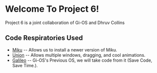 # Welcome To Project 6!
Project 6 is a joint collaboration of Gi-OS and Dhruv Collins
## Code Respiratories Used
* [Miku](http://codepen.io/gi-os/pen/xZdxRV)
-- Allows us to install a newer version of Miku.
* [Union](http://codepen.io/gi-os/pen/eJpqWJ)
-- Allows multiple windows, dragging, and cool animations.
* [Galileo](http://codepen.io/gi-os/pen/MKwyNL)
-- Gi-OS's Previous OS, we will take code from it (Save Code, Save Time.).
